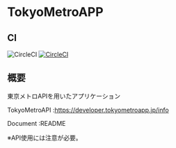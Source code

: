 # TokyoMetroAPP

## CI
![CircleCI](https://img.shields.io/circleci/build/github/Win10TEC/TokyoMetroAPP?token=9caeb665493900b60c4ded586629b437d708bd91)
[![CircleCI](https://circleci.com/gh/Win10TEC/TokyoMetroAPP/tree/master.svg?style=svg)](https://circleci.com/gh/Win10TEC/TokyoMetroAPP/tree/master)

## 概要
東京メトロAPIを用いたアプリケーション

TokyoMetroAPI :https://developer.tokyometroapp.jp/info

Document :README

※API使用には注意が必要。


